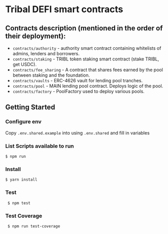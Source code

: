 # Tribal DEFI smart contracts

## Contracts description (mentioned in the order of their deployment):
- `contracts/authority` - authority smart contract containing whitelists of admins, lenders and borrowers.
- `contracts/staking` - TRIBL token staking smart contract (stake TRIBL, get USDC).
- `contracts/fee_sharing` - A contract that shares fees earned by the pool between staking and the foundation.
- `contracts/vaults` - ERC-4626 vault for lending pool tranches.
- `contracts/pool` - MAIN lending pool contract. Deploys logic of the pool.
- `contracts/factory` - PoolFactory used to deploy various pools.


## Getting Started

### Configure env
Copy `.env.shared.example` into using `.env.shared` and fill in variables

### List Scripts available to run
```$ npm run```


### Install 
```$ yarn install``` 

### Test
``` $ npm test```

### Test Coverage
``` $ npm run test-coverage```